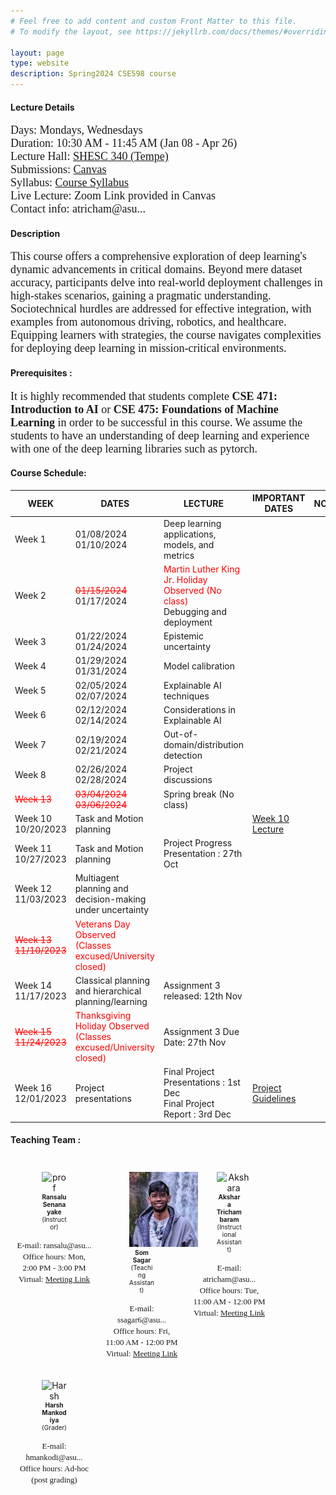 ```yaml
---
# Feel free to add content and custom Front Matter to this file.
# To modify the layout, see https://jekyllrb.com/docs/themes/#overriding-theme-defaults

layout: page
type: website
description: Spring2024 CSE598 course
---
```

#### Lecture Details 
<font size='4' face='Times New Roman'>Days: Mondays, Wednesdays<br>
Duration: 10:30 AM - 11:45 AM (Jan 08 - Apr 26)<br>
Lecture Hall: <a href='https://www.asu.edu/map/interactive/?psCode=SHESC' target='_blank'>SHESC 340 (Tempe)</a><br>
Submissions: <a href='https://canvas.asu.edu/courses/177191' target='_blank'>Canvas</a>
  <br>
Syllabus: <a href='https://canvas.asu.edu/courses/177191/files/folder/Syllabus' target='_blank'>Course Syllabus</a> <br>
Live Lecture: Zoom Link provided in Canvas <br>
Contact info: atricham@asu...
 </font>
  <br>
#### Description
<font size='4' face='Times New Roman'>This course offers a comprehensive exploration of deep learning's dynamic advancements in critical domains. Beyond mere dataset accuracy, participants delve into real-world deployment challenges in high-stakes scenarios, gaining a pragmatic understanding. Sociotechnical hurdles are addressed for effective integration, with examples from autonomous driving, robotics, and healthcare. Equipping learners with strategies, the course navigates complexities for deploying deep learning in mission-critical environments. </font>
 <br>
#### Prerequisites : 
<font size='4' face='Times New Roman'>It is highly recommended that students complete <b>CSE 471: Introduction to AI </b> or <b>CSE 475: Foundations of Machine Learning </b> in order to be successful in this course. We assume the students to have an understanding of deep learning and experience with one of the deep learning libraries such as pytorch.</font>
 <br>
#### Course Schedule: 

| WEEK   | DATES |LECTURE                                  | IMPORTANT DATES | NOTES |
|----------|------|------------------------------------------|-----------|-------|
| Week 1 | 01/08/2024 <br> 01/10/2024 | Deep learning applications, models, and metrics               |           |   |
| Week 2 | <span style="color:red; text-decoration:line-through;">01/15/2024</span><br>01/17/2024 | <span style="color:red;">Martin Luther King Jr. Holiday Observed (No class)</span> <br> Debugging and deployment |           | |
| Week 3 | 01/22/2024 <br>01/24/2024 | Epistemic uncertainty |         |      |
| Week 4 | 01/29/2024 <br>01/31/2024 | Model calibration|  | |
| Week 5 | 02/05/2024 <br> 02/07/2024 | Explainable AI techniques |           |  |
| Week 6 | 02/12/2024 <br> 02/14/2024 |Considerations in Explainable AI  |    |   |
| Week 7 | 02/19/2024 <br>02/21/2024 | Out-of-domain/distribution detection |     | |
| Week 8 | 02/26/2024 <br>02/28/2024 | Project discussions |           |   |
| <span style="color:red; text-decoration:line-through;">Week 13</span>| <span style="color:red; text-decoration:line-through;">03/04/2024<br> 03/06/2024</span> |Spring break (No class) | | |
| Week 10 <br> 10/20/2023 | Task and Motion planning               |           |   [Week 10 Lecture](/lectures/CSE574_23_week10.pdf)    |
| Week 11 <br> 10/27/2023 | Task and Motion planning               |   Project Progress Presentation : 27th Oct       |       |
| Week 12 <br> 11/03/2023 | Multiagent planning and decision-making under uncertainty |           |       |
| <span style="color:red; text-decoration:line-through;">Week 13 <br> 11/10/2023</span> | <span style="color:red;">Veterans Day Observed <br> (Classes excused/University closed)</span>  |           |       |
| Week 14 <br> 11/17/2023 | Classical planning and hierarchical planning/learning |  Assignment 3 released: 12th Nov        |       |
| <span style="color:red; text-decoration:line-through;">Week 15 <br> 11/24/2023</span> | <span style="color:red;">Thanksgiving Holiday Observed <br> (Classes excused/University closed)</span> |    Assignment 3 Due Date: 27th Nov          |       |
| Week 16 <br> 12/01/2023 | Project presentations                | Final Project Presentations : 1st Dec <br> Final Project Report : 3rd Dec         |  [Project Guidelines](/lectures/CSE574__Project_Guidelines_Updated.pdf)     |






#### Teaching Team : <br>

<style>
  .person {
    padding: 10px;
    text-align: center;
    max-width: 120px; /* Adjust as needed */
  }
  
  .person img {
    max-width: 120px;
    max-height: 120px;
  }

  .person figcaption {
    font-size: 10px; /* Adjust the font size as needed */
  }
</style>

<div style="display: flex; flex-wrap: wrap;">
  <div class="person">
    <figure class="img-container">
      <img src="images/prof.jpeg" alt="prof">
      <figcaption><b>Ransalu Senanayake</b><br>(Instructor)</figcaption>
    </figure>
    <font size='2' face='Times New Roman'>
      E-mail: ransalu@asu...<br>
      Office hours: Mon, 2:00 PM - 3:00 PM<br>
      Virtual: <a href='https://asu.zoom.us/j/86384420994' target='_blank'>Meeting Link</a><br>
    </font>
  </div>

  <div class="person">
    <figure class="img-container">
      <img src="images/som.jpg" alt="Som Sagar">
      <figcaption><b>Som Sagar</b><br>(Teaching Assistant)</figcaption>
    </figure>
    <font size='2' face='Times New Roman'>
      E-mail: ssagar6@asu...<br>
      Office hours: Fri, 11:00 AM - 12:00 PM<br>
      Virtual: <a href='https://asu.zoom.us/j/2626337917' target='_blank'>Meeting Link</a><br>
    </font>
  </div>

  <div class="person">
    <figure class="img-container">
      <img src="images/akshara.jpeg" alt="Akshara">
      <figcaption><b>Akshara Trichambaram</b><br>(Instructional Assistant)</figcaption>
    </figure>
    <font size='2' face='Times New Roman'>
      E-mail: atricham@asu...<br>
      Office hours: Tue, 11:00 AM - 12:00 PM<br>
      Virtual: <a href='https://asu.zoom.us/j/83219364396' target='_blank'>Meeting Link</a><br>
    </font>
  </div>


  <div class="person">
    <figure class="img-container">
      <img src="images/harsh.jpg" alt="Harsh">
      <figcaption><b>Harsh Mankodiya</b><br>(Grader)</figcaption>
    </figure>
    <font size='2' face='Times New Roman'>
      E-mail: hmankodi@asu...<br>
      Office hours: Ad-hoc (post grading)
    </font>
  </div>
</div>
